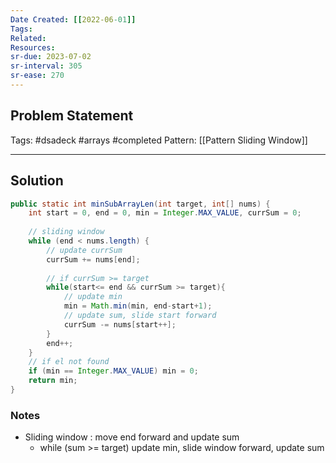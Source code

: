 ```yaml
---
Date Created: [[2022-06-01]]
Tags: 
Related: 
Resources: 
sr-due: 2023-07-02
sr-interval: 305
sr-ease: 270
---
```


## Problem Statement


Tags:  #dsadeck  #arrays #completed 
Pattern: [[Pattern Sliding Window]]

---

## Solution
``` java
public static int minSubArrayLen(int target, int[] nums) {
	int start = 0, end = 0, min = Integer.MAX_VALUE, currSum = 0;
	
	// sliding window
	while (end < nums.length) {
		// update currSum
		currSum += nums[end];
		
		// if currSum >= target
		while(start<= end && currSum >= target){
			// update min
			min = Math.min(min, end-start+1);
			// update sum, slide start forward
			currSum -= nums[start++];
		}
		end++;
	}
	// if el not found
	if (min == Integer.MAX_VALUE) min = 0;
	return min;
}
```

### Notes
- Sliding window : move end forward and update sum
	- while (sum >= target) update min, slide window forward, update sum


